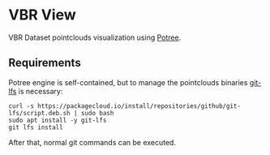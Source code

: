 # VBR View
VBR Dataset pointclouds visualization using [Potree](https://github.com/potree/potree).
## Requirements
Potree engine is self-contained, but to manage the pointclouds binaries [git-lfs](https://git-lfs.com/) is necessary:
```
curl -s https://packagecloud.io/install/repositories/github/git-lfs/script.deb.sh | sudo bash
sudo apt install -y git-lfs
git lfs install
```
After that, normal git commands can be executed.
